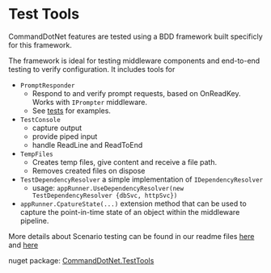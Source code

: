 # Test Tools

CommandDotNet features are tested using a BDD framework built specificly for this framework.

The framework is ideal for testing middleware components and end-to-end testing to verify configuration. It includes tools for 

* `PromptResponder`
  * Respond to and verify prompt requests, based on OnReadKey. Works with `IPrompter` middleware.
  * See [tests](https://github.com/bilal-fazlani/commanddotnet/tree/beta-v3/master/CommandDotNet.Tests/FeatureTests/Prompting) for examples.
* `TestConsole`
  * capture output
  * provide piped input
  * handle ReadLine and ReadToEnd
* `TempFiles` 
  * Creates temp files, give content and receive a file path.
  * Removes created files on dispose
* `TestDependencyResolver` a simple implementation of `IDependencyResolver`
  * usage: `appRunner.UseDependencyResolver(new TestDependencyResolver {dbSvc, httpSvc})`
* `appRunner.CpatureState(...)` extension method that can be used to capture the point-in-time state of an object within the middleware pipeline.

More details about Scenario testing can be found in our readme files [here](https://github.com/bilal-fazlani/commanddotnet/blob/beta-v3/master/CommandDotNet.Tests.README.md)
and [here](https://github.com/bilal-fazlani/commanddotnet/blob/beta-v3/master/CommandDotNet.Tests/FeatureTests/README.md)


nuget package: [CommandDotNet.TestTools](https://www.nuget.org/packages/CommandDotNet.TestTools)
